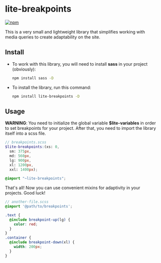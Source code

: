 # lite-breakpoints
[![npm](https://img.shields.io/npm/v/lite-breakpoints)](https://www.npmjs.com/package/lite-breakpoints)

This is a very small and lightweight library that simplifies working with media queries to create adaptability on the site. 

## Install
* To work with this library, you will need to install **sass** in your project (obviously):
	```sh
	npm install sass -D
	```
* To install the library, run this command:
	```sh
	npm install lite-breakpoints -D
	```

## Usage
**WARNING**: You need to initialize the global variable **$lite-variables** in order to set breakpoints for your project. After that, you need to import the library itself into a scss file.
```scss
// breakpoints.scss
$lite-breakpoints:(xs: 0,
  sm: 375px,
  md: 560px,
  lg: 900px,
  xl: 1200px,
  xxl: 1400px);
  
@import "~lite-breakpoints";
```
That's all! Now you can use convenient mixins for adaptivity in your projects. Good luck!
```scss
// another-file.scss
@import '@path/to/breakpoints';

.text {
  @include breakpoint-up(lg) {
    color: red;
  }
}
.container {
  @include breakpoint-down(xl) {
    width: 200px;
  }
}
```
